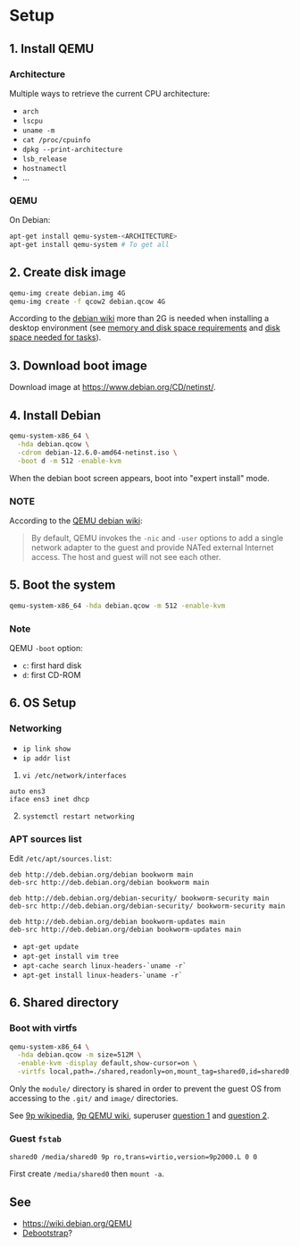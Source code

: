 
# Setup

## 1. Install QEMU

### Architecture

Multiple ways to retrieve the current CPU architecture:

- `arch`
- `lscpu`
- `uname -m`
- `cat /proc/cpuinfo`
- `dpkg --print-architecture`
- `lsb_release`
- `hostnamectl`
- ...

### QEMU

On Debian:

```sh
apt-get install qemu-system-<ARCHITECTURE>
apt-get install qemu-system # To get all
```

## 2. Create disk image

```sh
qemu-img create debian.img 4G
qemu-img create -f qcow2 debian.qcow 4G
```

According to the [debian wiki][qemu_debian_wiki] more than 2G is needed when
installing a desktop environment (see [memory and disk space requirements][]
and [disk space needed for tasks][]).

[memory and disk space requirements]: https://www.debian.org/releases/bookworm/amd64/ch02s05.en.html
[disk space needed for tasks]: https://www.debian.org/releases/bookworm/amd64/apds02.en.html

## 3. Download boot image

Download image at https://www.debian.org/CD/netinst/.

## 4. Install Debian

```sh
qemu-system-x86_64 \
  -hda debian.qcow \
  -cdrom debian-12.6.0-amd64-netinst.iso \
  -boot d -m 512 -enable-kvm
```

When the debian boot screen appears, boot into "expert install" mode.

### NOTE

According to the [QEMU debian wiki][qemu_debian_wiki]:

> By default, QEMU invokes the `-nic` and `-user` options to add a single
> network adapter to the guest and provide NATed external Internet access.
> The host and guest will not see each other.

## 5. Boot the system

```sh
qemu-system-x86_64 -hda debian.qcow -m 512 -enable-kvm
```

### Note

QEMU `-boot` option:
- `c`: first hard disk
- `d`: first CD-ROM

## 6. OS Setup

### Networking

- `ip link show`
- `ip addr list`

1. `vi /etc/network/interfaces`

  ```
  auto ens3
  iface ens3 inet dhcp
  ```

2. `systemctl restart networking`

### APT sources list

Edit `/etc/apt/sources.list`:

```
deb http://deb.debian.org/debian bookworm main
deb-src http://deb.debian.org/debian bookworm main

deb http://deb.debian.org/debian-security/ bookworm-security main
deb-src http://deb.debian.org/debian-security/ bookworm-security main

deb http://deb.debian.org/debian bookworm-updates main
deb-src http://deb.debian.org/debian bookworm-updates main
```

- `apt-get update`
- `apt-get install vim tree`
- ``apt-cache search linux-headers-`uname -r` ``
- ``apt-get install linux-headers-`uname -r` ``

## 6. Shared directory

### Boot with virtfs

```sh
qemu-system-x86_64 \
  -hda debian.qcow -m size=512M \
  -enable-kvm -display default,show-cursor=on \
  -virtfs local,path=./shared,readonly=on,mount_tag=shared0,id=shared0,security_model=mapped
```

Only the `module/` directory is shared in order to prevent the guest OS from
accessing to the `.git/` and `image/` directories.

See [9p wikipedia][], [9p QEMU wiki][], superuser [question 1][virtfs_source_1]
and [question 2][virtfs_source_2].

[9p wikipedia]: https://en.wikipedia.org/wiki/9P_(protocol)
[9p QEMU wiki]: https://wiki.qemu.org/Documentation/9psetup
[virtfs_source_1]: https://superuser.com/questions/628169/how-to-share-a-directory-with-the-host-without-networking-in-qemu
[virtfs_source_2]: https://superuser.com/questions/1581788/qemu-kvm-creating-file-sharing-between-linux-host-and-macos-guest

### Guest `fstab`

```fstab
shared0 /media/shared0 9p ro,trans=virtio,version=9p2000.L 0 0
```

First create `/media/shared0` then `mount -a`.

## See

- <https://wiki.debian.org/QEMU>
- [Debootstrap](https://wiki.debian.org/Debootstrap)?

[qemu_debian_wiki]: https://wiki.debian.org/QEMU
